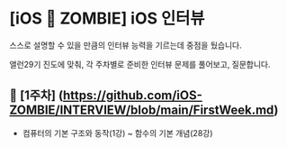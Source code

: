 # [iOS 🧟 ZOMBIE] iOS 인터뷰

스스로 설명할 수 있을 만큼의 인터뷰 능력을 기르는데 중점을 뒀습니다.

앨런29기 진도에 맞춰, 각 주차별로 준비한 인터뷰 문제를 풀어보고, 질문합니다.

## 🧐 [1주차] (https://github.com/iOS-ZOMBIE/INTERVIEW/blob/main/FirstWeek.md)
- 컴퓨터의 기본 구조와 동작(1강) ~ 함수의 기본 개념(28강)
